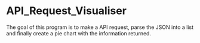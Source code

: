 # API_Request_Visualiser
The goal of this program is to make a API request, parse the JSON into a list and finally create a pie chart with the information returned.
